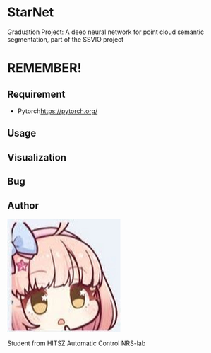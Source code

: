 # StarNet
Graduation Project: A deep neural network for point cloud semantic segmentation, part of the SSVIO project

# REMEMBER!

## Requirement
* Pytorch<https://pytorch.org/>

## Usage

## Visualization

## Bug

## Author

![avatar.png](https://github.com/StarRealMan/StarNet/blob/main/images/avatar.png?raw=true)

Student from HITSZ Automatic Control NRS-lab